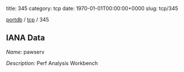 title: 345
category: tcp
date: 1970-01-01T00:00:00+0000
slug: tcp/345

[portdb](/) / [tcp](/category/tcp.html) / 345


## IANA Data

_Name:_ pawserv

_Description:_ Perf Analysis Workbench

